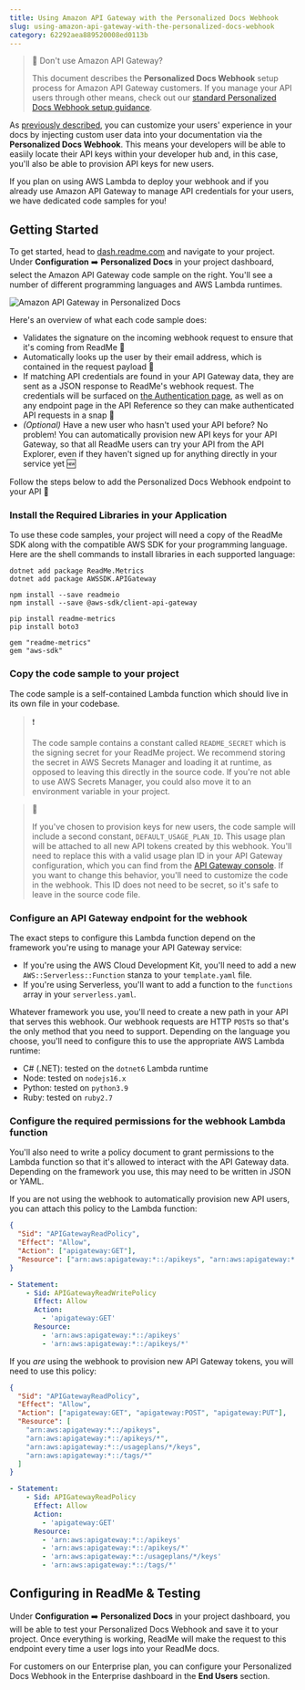 ```yaml
---
title: Using Amazon API Gateway with the Personalized Docs Webhook
slug: using-amazon-api-gateway-with-the-personalized-docs-webhook
category: 62292aea889520008ed0113b
---
```


> 📘 Don't use Amazon API Gateway?
>
> This document describes the **Personalized Docs Webhook** setup process for Amazon API Gateway customers. If you manage your API users through other means, check out our [standard Personalized Docs Webhook setup guidance](https://docs.readme.com/main/docs/personalized-docs-webhook).

As [previously described](https://docs.readme.com/main/docs/personalized-docs-webhook), you can customize your users' experience in your docs by injecting custom user data into your documentation via the **Personalized Docs Webhook**. This means your developers will be able to easiily locate their API keys within your developer hub and, in this case, you'll also be able to provision API keys for new users.

If you plan on using AWS Lambda to deploy your webhook and if you already use Amazon API Gateway to manage API credentials for your users, we have dedicated code samples for you!

## Getting Started

To get started, head to [dash.readme.com](https://dash.readme.com) and navigate to your project. Under **Configuration** ➡️ **Personalized Docs** in your project dashboard, select the Amazon API Gateway code sample on the right. You'll see a number of different programming languages and AWS Lambda runtimes.

![Amazon API Gateway in Personalized Docs](https://i.imgur.com/eJhv695.png)

Here's an overview of what each code sample does:

- Validates the signature on the incoming webhook request to ensure that it's coming from ReadMe 🦉
- Automatically looks up the user by their email address, which is contained in the request payload 👀
- If matching API credentials are found in your API Gateway data, they are sent as a JSON response to ReadMe's webhook request. The credentials will be surfaced on [the Authentication page](https://docs.readme.com/main/docs/reference-core-pages), as well as on any endpoint page in the API Reference so they can make authenticated API requests in a snap 🔑
- _(Optional)_ Have a new user who hasn't used your API before? No problem! You can automatically provision new API keys for your API Gateway, so that all ReadMe users can try your API from the API Explorer, even if they haven't signed up for anything directly in your service yet 🆕

Follow the steps below to add the Personalized Docs Webhook endpoint to your API 🚀

### Install the Required Libraries in your Application

To use these code samples, your project will need a copy of the ReadMe SDK along with the compatible AWS SDK for your programming language. Here are the shell commands to install libraries in each supported language:

<!-- prettier-ignore-start -->
```shell C#
dotnet add package ReadMe.Metrics
dotnet add package AWSSDK.APIGateway
```
```shell Node
npm install --save readmeio
npm install --save @aws-sdk/client-api-gateway
```
```shell Python
pip install readme-metrics
pip install boto3
```
```shell Ruby
gem "readme-metrics"
gem "aws-sdk"
```
<!-- prettier-ignore-end -->

### Copy the code sample to your project

The code sample is a self-contained Lambda function which should live in its own file in your codebase.

> ❗
>
> The code sample contains a constant called `README_SECRET` which is the signing secret for your ReadMe project. We recommend storing the secret in AWS Secrets Manager and loading it at runtime, as opposed to leaving this directly in the source code. If you're not able to use AWS Secrets Manager, you could also move it to an environment variable in your project.

> 🚧
>
> If you've chosen to provision keys for new users, the code sample will include a second constant, `DEFAULT_USAGE_PLAN_ID`. This usage plan will be attached to all new API tokens created by this webhook. You'll need to replace this with a valid usage plan ID in your API Gateway configuration, which you can find from the [API Gateway console](https://console.aws.amazon.com/apigateway/home#/usage-plans). If you want to change this behavior, you'll need to customize the code in the webhook. This ID does not need to be secret, so it's safe to leave in the source code file.

### Configure an API Gateway endpoint for the webhook

The exact steps to configure this Lambda function depend on the framework you're using to manage your API Gateway service:

- If you're using the AWS Cloud Development Kit, you'll need to add a new `AWS::Serverless::Function` stanza to your `template.yaml` file.
- If you're using Serverless, you'll want to add a function to the `functions` array in your `serverless.yaml`.

Whatever framework you use, you'll need to create a new path in your API that serves this webhook. Our webhook requests are HTTP `POST`s so that's the only method that you need to support. Depending on the language you choose, you'll need to configure this to use the appropriate AWS Lambda runtime:

- C# (.NET): tested on the `dotnet6` Lambda runtime
- Node: tested on `nodejs16.x`
- Python: tested on `python3.9`
- Ruby: tested on `ruby2.7`

### Configure the required permissions for the webhook Lambda function

You'll also need to write a policy document to grant permissions to the Lambda function so that it's allowed to interact with the API Gateway data. Depending on the framework you use, this may need to be written in JSON or YAML.

If you are not using the webhook to automatically provision new API users, you can attach this policy to the Lambda function:

<!-- prettier-ignore-start -->
```json Read-Only Policy (JSON)
{
  "Sid": "APIGatewayReadPolicy",
  "Effect": "Allow",
  "Action": ["apigateway:GET"],
  "Resource": ["arn:aws:apigateway:*::/apikeys", "arn:aws:apigateway:*::/apikeys/*"]
}
```
```yaml Read-Only Policy (YAML)
- Statement:
    - Sid: APIGatewayReadWritePolicy
      Effect: Allow
      Action:
        - 'apigateway:GET'
      Resource:
        - 'arn:aws:apigateway:*::/apikeys'
        - 'arn:aws:apigateway:*::/apikeys/*'
```
<!-- prettier-ignore-end -->

If you _are_ using the webhook to provision new API Gateway tokens, you will need to use this policy:

<!-- prettier-ignore-start -->
```json Read-Write Policy (JSON)
{
  "Sid": "APIGatewayReadPolicy",
  "Effect": "Allow",
  "Action": ["apigateway:GET", "apigateway:POST", "apigateway:PUT"],
  "Resource": [
    "arn:aws:apigateway:*::/apikeys",
    "arn:aws:apigateway:*::/apikeys/*",
    "arn:aws:apigateway:*::/usageplans/*/keys",
    "arn:aws:apigateway:*::/tags/*"
  ]
}
```
```yaml Read-Write Policy (YAML)
- Statement:
    - Sid: APIGatewayReadPolicy
      Effect: Allow
      Action:
        - 'apigateway:GET'
      Resource:
        - 'arn:aws:apigateway:*::/apikeys'
        - 'arn:aws:apigateway:*::/apikeys/*'
        - 'arn:aws:apigateway:*::/usageplans/*/keys'
        - 'arn:aws:apigateway:*::/tags/*'
```
<!-- prettier-ignore-end -->

## Configuring in ReadMe & Testing

Under **Configuration** ➡️ **Personalized Docs** in your project dashboard, you will be able to test your Personalized Docs Webhook and save it to your project. Once everything is working, ReadMe will make the request to this endpoint every time a user logs into your ReadMe docs.

For customers on our Enterprise plan, you can configure your Personalized Docs Webhook in the Enterprise dashboard in the **End Users** section.
